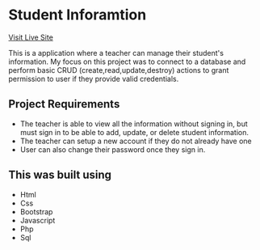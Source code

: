 # Student Inforamtion #
[Visit Live Site](https://nakpan.info/studentinfo/resetlogin.php)

This is a application where a teacher can manage their student's information. My focus on this project was to connect to a database and perform basic CRUD (create,read,update,destroy) actions to grant permission to user if they provide valid credentials.


## Project Requirements ##
* The teacher is able to view all the information without signing in, but must sign in to be able to add, update, or delete student information. 
* The teacher can setup a new account if they do not already have one
* User can also change their password once they sign in.

## This was built using ##
* Html
* Css
* Bootstrap
* Javascript
* Php
* Sql
